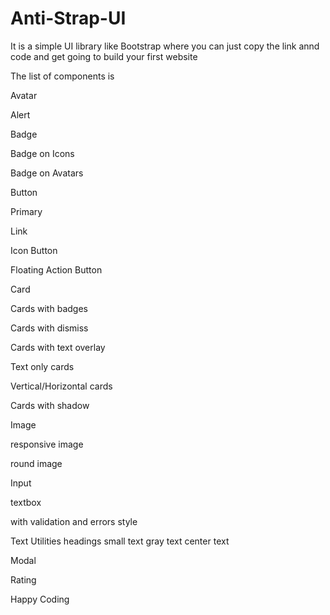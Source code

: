 # Anti-Strap-UI
It is a simple UI library like Bootstrap where you can just copy the link annd code and get going to build your first website

The list of components is 

Avatar

Alert

Badge

Badge on Icons

Badge on Avatars

Button

Primary

Link

Icon Button

Floating Action Button

Card

Cards with badges

Cards with dismiss

Cards with text overlay

Text only cards

Vertical/Horizontal cards

Cards with shadow

Image

responsive image

round image

Input

textbox

with validation and errors style

Text Utilities
  headings
  small text
  gray text
  center text
 
 Modal 
 
 Rating
 
 Happy Coding
